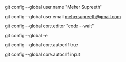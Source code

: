 git config --global user.name "Meher Supreeth"

git config --global user.email mehersupreeth@gmail.com

git config --global core.editor "code --wait"

git config --global -e

<!-- for windows -->

git config --global core.autocrlf true

<!-- for mac os -->

git config --global core.autocrlf input
